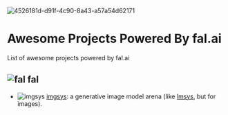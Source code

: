 ![4526181d-d91f-4c90-8a43-a57a54d62171](https://github.com/fal-ai/awesome/assets/5367102/9bba2fab-1c69-48d8-bf80-8113abb8e585)


# Awesome Projects Powered By fal.ai
List of awesome projects powered by fal.ai

## ![fal](https://github.com/fal-ai/awesome/assets/5367102/b6be62de-d62b-49c3-aa9a-addfb5cd8990) fal

* ![imgsys](https://github.com/fal-ai/awesome/assets/5367102/7c3e3126-5257-4dd2-a283-08a8bca6ed89) [imgsys](https://imgsys.org/): a generative image model arena (like [lmsys](https://chat.lmsys.org/), but for images).
